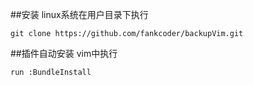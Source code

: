 ##安装
linux系统在用户目录下执行
```
git clone https://github.com/fankcoder/backupVim.git
```

##插件自动安装
vim中执行
```
run :BundleInstall
```
